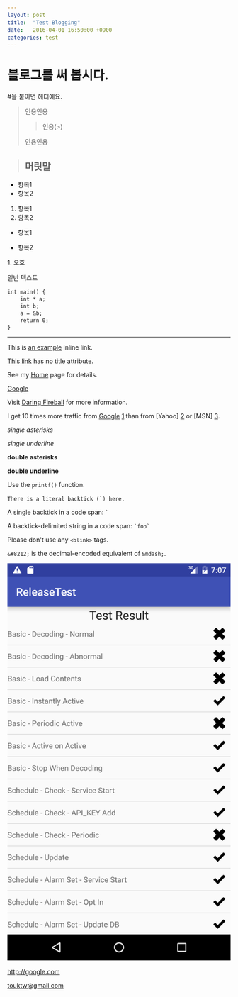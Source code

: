 ```yaml
---
layout: post
title:  "Test Blogging"
date:   2016-04-01 16:50:00 +0900
categories: test
---
```


# 블로그를 써 봅시다.
#을 붙이면 헤더에요.

> 인용인용
> 
>> 인용(>)
>
> 인용인용
> 

> ## 머릿말
> 

* 항목1
* 항목2

1. 항목1
2. 항목2

* 항목1

* 항목2

1\. 오호

일반 텍스트

    int main() {
        int * a;
        int b;
        a = &b;
        return 0;
    }

- - -

This is [an example](http://example.com/ "Title") inline link.

[This link](http://example.net/) has no title attribute.

See my [Home](/) page for details.

[id]: http://example.com/  "Optional Title Here"

[Google]: http://google.com/ "Goooooooogle"
[Google][]

[Daring Fireball]: http://daringfireball.net/
Visit [Daring Fireball][] for more information.

I get 10 times more traffic from [Google] [1] than from
[Yahoo] [2] or [MSN] [3].

  [1]: http://google.com/        "Google"
  [2]: http://search.yahoo.com/  "Yahoo Search"
  [3]: http://search.msn.com/    "MSN Search"
*single asterisks*

_single underline_

**double asterisks**

__double underline__

Use the `printf()` function.

``There is a literal backtick (`) here.``

A single backtick in a code span: `` ` ``

A backtick-delimited string in a code span: `` `foo` ``

Please don't use any `<blink>` tags.

`&#8212;` is the decimal-encoded equivalent of `&mdash;`.

![Alt text](/assets/image1.png)

<http://google.com>

<touktw@gmail.com>